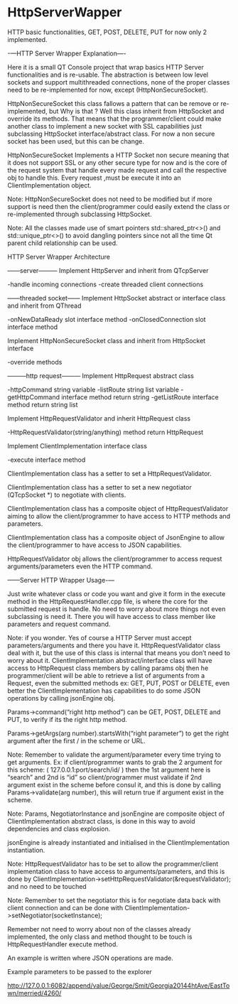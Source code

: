# HttpServerWapper
HTTP basic functionalities, GET, POST, DELETE, PUT for now only 2 implemented.

-—HTTP Server Wrapper Explanation—-

Here it is a small QT Console project that wrap basics HTTP Server functionalities and is re-usable. The abstraction is between low level sockets and support multithreaded connections, none of the proper classes need to be re-implemented for now, except (HttpNonSecureSocket).

HttpNonSecureSocket this class fallows a pattern that can be remove or re-implemented, but Why is that ? Well this class inherit from HttpSocket and override its methods. That means that the programmer/client could make another  class to implement a new socket with SSL capabilities just subclassing HttpSocket interface/abstract class. For now a non secure socket has been used, but this can be change.

HttpNonSecureSocket Implements a HTTP Socket non secure meaning that it does not support SSL or any other secure type for now and is the core of the request system that handle every made request and call the respective obj to handle this. Every request ,must be execute it into an ClientImplementation object.

Note: HttpNonSecureSocket does not need to be modified but if more support is need then the client/programmer could easily extend the class or re-implemented through subclassing HttpSocket.

Note: All the classes made use of smart pointers std::shared_ptr<>() and std::unique_ptr<>() to avoid dangling pointers since not all the time Qt parent child relationship can be used.

HTTP Server Wrapper Architecture

——server———
Implement HttpServer and inherit from QTcpServer

-handle incoming connections
-create threaded client connections

——threaded socket——
Implement HttpSocket abstract or interface class and inherit from QThread

-onNewDataReady slot interface method
-onClosedConnection slot interface method

Implement HttpNonSecureSocket class and inherit from HttpSocket interface

-override methods

———http request———
Implement HttpRequest abstract class 

-httpCommand string variable
-listRoute string list variable
-getHttpCommand interface method return string
-getListRoute interface method return string list

Implement HttpRequestValidator and inherit HttpRequest class

-HttpRequestValidator(string/anything) method return HttpRequest

Implement ClientImplementation interface class 

-execute interface method

ClientImplementation class has a setter to set a HttpRequestValidator.

ClientImplementation class has a setter to set a new negotiator (QTcpSocket *) to negotiate with clients.

ClientImplementation class has a composite object of HttpRequestValidator aiming to allow the client/programmer to have access to HTTP methods and parameters.

ClientImplementation class has a composite object of JsonEngine to allow the client/programmer to have access to JSON capabilities.

HttpRequestValidator obj allows the client/programmer to access request arguments/parameters even the HTTP command.

——Server HTTP Wrapper Usage-—

Just write whatever class or code you want and give it form in the execute method in the HttpRequestHandler.cpp file, is where the core for the submitted request is handle. No need to worry about more things not even subclassing is need it. There you will have access to class member like parameters and request command.

Note: if you wonder. Yes of course a HTTP Server must accept parameters/arguments and there you have it. HttpRequestValidator class deal with it, but the use of this class is internal that means you don’t need to worry about it. ClientImplementation abstract/interface class will have access to HttpRequest class members by calling params obj then he programmer/client will be able to retrieve a list of arguments from a Request, even the submitted methods ex: GET, PUT, POST or DELETE, even better the ClientImplementation has capabilities to do some JSON operations by calling jsonEngine obj.

Params->command(“right http method”) can be GET, POST, DELETE and PUT, to verify if its the right http method.

Params->getArgs(arg number).startsWith(“right parameter”) to get the right argument after the first / in the scheme or URL.

Note: Remember to validate the argument/parameter every time trying to get arguments. Ex: if client/programmer wants to grab the 2 argument for this scheme: ( 127.0.0.1:port/search/id/ ) then the 1st argument here is “search” and 2nd is “id” so client/programmer must validate if 2nd argument exist in the scheme before consul it, and this is done by calling Params->validate(arg number), this will return true if argument exist in the scheme.

Note: Params, NegotiatorInstance and jsonEngine are composite object of ClientImplementation abstract class, is done in this way to avoid dependencies and class explosion.
 
jsonEngine is already instantiated and initialised in the ClientImplementation instantiation.

Note: HttpRequestValidator has to be set to allow the programmer/client implementation class to have access to arguments/parameters, and this is done by ClientImplementation->setHttpRequestValidator(&requestValidator); and no need to be touched

Note: Remember to set the negotiator this is for negotiate data back with client connection and can be done with ClientImplementation->setNegotiator(socketInstance);

Remember not need to worry about non of the classes already implemented, the only class and method thought to be touch is HttpRequestHandler execute method.

An example is written where JSON operations are made.

Example parameters to be passed to the explorer

http://127.0.0.1:6082/append/value/George/Smit/Georgia20144htAve/EastTown/merried/4260/
